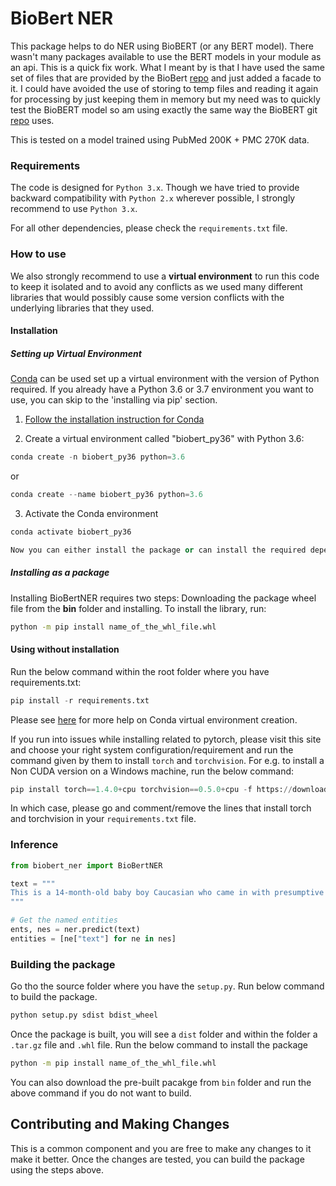 # BioBert NER

This package helps to do NER using BioBERT (or any BERT model). There wasn't many packages available to use the BERT 
models in your module as an api. This is a quick fix work. What I meant by is that I have used the same set of files that 
are provided by the BioBert [repo](https://github.com/dmis-lab/biobert) and just added a facade to it. I could have avoided the use of storing to temp files and 
reading it again for processing by just keeping them in memory but my need was to quickly test the BioBERT model so am 
using exactly the same way the BioBERT git [repo](https://github.com/dmis-lab/biobert) uses. 

This is tested on a model trained using PubMed 200K + PMC 270K data.

### Requirements

The code is designed for `Python 3.x`. Though we have tried to provide backward compatibility with `Python 2.x` wherever 
possible, I strongly recommend to use `Python 3.x`.

For all other dependencies, please check the `requirements.txt` file.

### How to use
We also strongly recommend to use a **virtual environment** to run this code to keep it isolated and to avoid any conflicts 
as we used many different libraries that would possibly cause some version conflicts with the underlying libraries that 
they used.

#### Installation

##### Setting up Virtual Environment
[Conda](https://conda.io/) can be used set up a virtual environment with the version of Python required. 
If you already have a Python 3.6 or 3.7 environment you want to use, you can skip to the 'installing via pip' section.
1. [Follow the installation instruction for Conda](https://conda.io/projects/conda/en/latest/user-guide/install/index.html?highlight=conda#regular-installation)

2. Create a virtual environment called "biobert_py36" with Python 3.6:
```python
conda create -n biobert_py36 python=3.6
```
or
```python
conda create --name biobert_py36 python=3.6
```

3. Activate the Conda environment
```python
conda activate biobert_py36

Now you can either install the package or can install the required dependecies independetly without installing the package.
```
##### Installing as a package
Installing BioBertNER requires two steps: Downloading the package wheel file from the **bin** folder and installing. 
To install the library, run:
```sh
python -m pip install name_of_the_whl_file.whl
```

#### Using without installation 
Run the below command within the root folder where you have requirements.txt:

```python
pip install -r requirements.txt
```

Please see [here](https://docs.conda.io/projects/conda/en/latest/user-guide/tasks/manage-environments.html#creating-an-environment-with-commands) for more help on Conda virtual environment creation. 

If you run into issues while installing related to pytorch, please visit this site and choose your right system configuration/requirement
and run the command given by them to install `torch` and `torchvision`. For e.g. to install a Non CUDA version on a Windows 
machine, run the below command:
```python
pip install torch==1.4.0+cpu torchvision==0.5.0+cpu -f https://download.pytorch.org/whl/torch_stable.html
``` 
In which case, please go and comment/remove the lines that install torch and torchvision in your `requirements.txt` file.

### Inference
 
 
 ```python
from biobert_ner import BioBertNER
 
text = """
This is a 14-month-old baby boy Caucasian who came in with presumptive diagnosis of Kawasaki with fever for more than 5 days and conjunctivitis, mild arthritis with edema, rash, resolving and with elevated neutrophils and thrombocytosis, elevated CRP and ESR.
"""

# Get the named entities
ents, nes = ner.predict(text)
entities = [ne["text"] for ne in nes]
```

### Building the package
Go tho the source folder where you have the `setup.py`. Run below command to build the package.

```sh
python setup.py sdist bdist_wheel
```

Once the package is built, you will see a `dist` folder and within the folder a `.tar.gz` file and `.whl` file. Run the
below command to install the package

```sh
python -m pip install name_of_the_whl_file.whl
```

You can also download the pre-built pacakge from `bin` folder and run the above command if you do not want to build.


## Contributing and Making Changes

This is a common component and you are free to make any changes to it make it better. Once the changes are tested, you
can build the package using the steps above.
